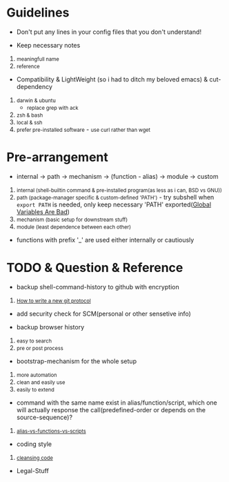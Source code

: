 # Guidelines
+ Don't put any lines in your config files that you don't understand!

+ Keep necessary notes
 1. <small>meaningfull name</small>
 2. <small>reference</small>

+ Compatibility & LightWeight (so i had to ditch my beloved emacs) & cut-dependency
 1. <small>darwin & ubuntu</small>
 	 - <small>replace grep with ack</small>
 2. <small>zsh & bash</small>
 3. <small>local & ssh</small>
 4. <small>prefer pre-installed software</small>
 		- <small>use curl rather than wget</small>

# Pre-arrangement
+ internal -> path -> mechanism -> (function - alias) -> module -> custom
 1. <small>internal (shell-builtin command & pre-installed program(as less as i can, BSD vs GNU))</small>
 2. <small>path (package-manager specific & custom-defined 'PATH')</small>
    	- try subshell when ```export PATH``` is needed, only keep necessary 'PATH' exported([Global Variables Are Bad](http://c2.com/cgi/wiki?GlobalVariablesAreBad))
 3. <small>mechanism (basic setup for downstream stuff)</small>
 4. <small>module (least dependence between each other)</small>

+ functions with prefix '_' are used either internally or cautiously


# TODO & Question & Reference
+ backup shell-command-history to github with encryption
 1. <small>[How to write a new git protocol](https://rovaughn.github.io/2015-2-9.html)</small>

+ add security check for SCM(personal or other sensetive info)

+ backup browser history
 1. <small>easy to search</small>
 2. <small>pre or post process</small>

+ bootstrap-mechanism for the whole setup
 1. <small>more automation</small>
 2. <small>clean and easily use</small>
 3. <small>easily to extend</small>

+ command with the same name exist in alias/function/script, which one will actually response the call(predefined-order or depends on the source-sequence)?
 1. <small>[alias-vs-functions-vs-scripts](http://unix.stackexchange.com/questions/4023/aliases-vs-functions-vs-scripts)</small>

+ coding style
 1. <small>[cleansing code](http://bencane.com/2014/06/06/8-tips-for-creating-better-bash-scripts/)</small>

+ Legal-Stuff
